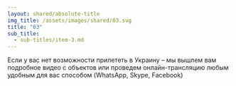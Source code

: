 ```yaml
---
layout: shared/absolute-title
img_title: /assets/images/shared/03.svg
title: "03"
sub_title:
  - sub-titles/item-3.md
---
```


Если у вас нет возможности прилететь в Украину – мы вышлем вам подробное видео с объектов или проведем онлайн-трансляцию любым удобным для вас способом (WhatsApp, Skype, Facebook)
